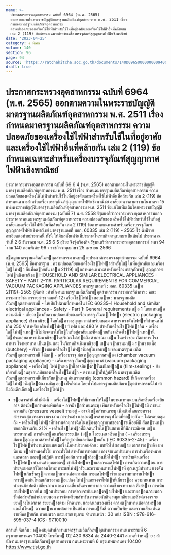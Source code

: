 ```yaml
---
name: >-
  ประกาศกระทรวงอุตสาหกรรม ฉบับที่ 6964 (พ.ศ. 2565)
  ออกตามความในพระราชบัญญัติมาตรฐานผลิตภัณฑ์อุตสาหกรรม พ.ศ. 2511 เรื่อง
  กำหนดมาตรฐานผลิตภัณฑ์อุตสาหกรรม
  ความปลอดภัยของเครื่องใช้ไฟฟ้าสำหรับใช้ในที่อยู่อาศัยและเครื่องใช้ไฟฟ้าอื่นที่คล้ายกัน
  เล่ม 2 (119) ข้อกำหนดเฉพาะสำหรับเครื่องบรรจุภัณฑ์สุญญากาศไฟฟ้าเชิงพาณิชย์
date: '2023-04-25'
category: ง พิเศษ
volume: 140
section: 96
page: 94
source: 'https://ratchakitcha.soc.go.th/documents/140D096S0000000009400.pdf'
draft: true
---
```


# ประกาศกระทรวงอุตสาหกรรม ฉบับที่ 6964 (พ.ศ. 2565) ออกตามความในพระราชบัญญัติมาตรฐานผลิตภัณฑ์อุตสาหกรรม พ.ศ. 2511 เรื่อง กำหนดมาตรฐานผลิตภัณฑ์อุตสาหกรรม ความปลอดภัยของเครื่องใช้ไฟฟ้าสำหรับใช้ในที่อยู่อาศัยและเครื่องใช้ไฟฟ้าอื่นที่คล้ายกัน เล่ม 2 (119) ข้อกำหนดเฉพาะสำหรับเครื่องบรรจุภัณฑ์สุญญากาศไฟฟ้าเชิงพาณิชย์

ประกาศกระทรวงอุตสาหกรรม ฉบับที่ 69 6 4 (พ.ศ. 2565) ออกตามความในพระราชบัญญัติมาตรฐานผลิตภัณฑ์อุตสาหกรรม พ.ศ. 2511 เรื่อง กำหนดมาตรฐานผลิตภัณฑ์อุตสาหกรรม ความปลอดภัยของเครื่องใช้ไฟฟ้าสำหรับใช้ในที่อยู่อาศัยและเครื่องใช้ไฟฟ้าอื่นที่คล้ายกัน เล่ม 2 (119) ข้อกำหนดเฉพาะสำหรับเครื่องบรรจุภัณฑ์สุญญากาศไฟฟ้าเชิงพาณิชย์ อาศัยอานาจตามความในมาตรา 15 แห่งพระราชบัญญัติมาตรฐานผลิตภัณฑ์อุตสาหกรรม พ.ศ. 2511 ซึ่งแก้ไขเพิ่มเติมโดยพระราชบัญญัติมาตรฐานผลิตภัณฑ์อุตสาหกรรม (ฉบับที่ 7) พ.ศ. 2558 รัฐมนตรีว่าการกระทรวงอุตสาหกรรมออกประกาศกาหนดมาตรฐานผลิตภัณฑ์อุตสาหกรรม ความปลอดภัยของเครื่องใช้ไฟฟ้าสำหรับใช้ในที่อยู่อาศัยและเครื่องใช้ไฟฟ้าอื่นที่คล้ายกัน เล่ม 2 (119) ข้อกาหนดเฉพาะสาหรับเครื่องบรรจุภัณฑ์สุญญากาศไฟฟ้าเชิงพาณิชย์ มาตรฐานเลขที่ มอก. 60335 เล่ม 2 (119) - 2565 ไว้ ดังมีรายละเอียดต่อท้ายประกาศนี้ ทั้งนี้ ให้มีผลตั้งแต่วันที่ประกาศในราชกิจจานุเบกษาเป็นต้นไป ประกาศ ณ วันที่ 2 6 ธันวาคม พ.ศ. 25 6 5 สุริยะ จึงรุ่งเรืองกิจ รัฐมนตรีว่าการกระทรวงอุตสาหกรรม ้ หนา 94 ่ เลม 140 ตอนพิเศษ 96 ง ราชกิจจานุเบกษา 25 เมษายน 2566

ขอมูลมาตรฐานผลิตภัณฑอุตสาหกรรม แนบทายประกาศกระทรวงอุตสาหกรรม ฉบับที่ 6964 (พ.ศ. 2565) ชื่อมาตรฐาน : ความปลอดภัยของเครื่องใชไฟฟาสําหรับใชในที่อยู่อาศัยและเครื่องใชไฟฟา อื่นที่คลายกัน เลม 2(119) ขอกําหนดเฉพาะสําหรับเครื่องบรรจุภัณฑ สุญญากาศไฟฟาเชิงพาณิชย HOUSEHOLD AND SIMILAR ELECTRICAL APPLIANCES – SAFETY – PART 2-119: PARTICULAR REQUIREMENTS FOR COMMERCIAL VACUUM PACKAGING APPLIANCES มาตรฐานเลขที่ : มอก. 60335 เลม 2(119)−2565 ผู้จัดทํา : สํานักงานมาตรฐานผลิตภัณฑอุตสาหกรรม กรรมการวิชาการ : คณะกรรมการวิชาการรายสาขา คณะที่ 12 เครื่องใชไฟฟา ขอบขาย : มาตรฐานผลิตภัณฑอุตสาหกรรมนี้ - ให้เป็นไปตามที่กําหนดใน IEC 60335–1 Household and similar electrical appliances - Safety - Part 1: General requirements ขอ 1 โดยแทนขอความดังนี้ - เกี่ยวของกับความปลอดภัยของเครื่องบรรจุ ภัณฑ ไฟฟา (electric packaging appliance) เชิงพาณิชย โดยใชภาวะสุญญากาศสําหรับถนอม อาหาร แรงดันไฟฟาที่กําหนดไม่เกิน 250 V สําหรับเครื่องใชไฟฟา 1 เฟส และ 480 V สําหรับเครื่องใชไฟฟาอื่น - เครื่องใชไฟฟาเหลานี้ไม่มีเจตนาให้ใชในที่อยู่อาศัยและที่คลายกัน เครื่องใชไฟฟาเหลานี้ใชประกอบอาหารเชิงพาณิชยในบริเวณไม่เปดถึง สาธารณะ เชน ในครัวของ ภัตตาคาร โรงอาหาร โรงพยาบาล เป็นตน และ ในวิสาหกิจเชิงพาณิชย เชน รานขนมปง รานขายเนื้อ (butchery) - ตัวอยางของเครื่องใชไฟฟาซึ่งอยู่ในขอบขายของมาตรฐาน ผลิตภัณฑอุตสาหกรรมนี้ ได้แก - เครื่องบรรจุ ภัณฑสุญญากาศหอง (chamber vacuum packaging appliance) - เครื่องบรรจุ ภัณฑสุญญากาศ (vacuum packaging appliance) - เครื่องใช ไฟฟาเหลานี้อาจมีฟงกชั่นผนึกฟลม (film-sealing) - ยังเกี่ยวกับดานสุขอนามัยของเครื่องใชไฟฟา - ตราบเทาที่ปฏิบัติได้ มาตรฐานผลิตภัณฑอุตสาหกรรมนี้เกี่ยวกับตนเหตุ อันตรายสามัญ (common hazard) ที่เกิดจากเครื่องใชไฟฟาซึ่งผู้ใชต้อง เผชิญ อยางไรก็ตาม โดยทั่วไปมาตรฐานผลิตภัณฑอุตสาหกรรมนี้ไม่ คํานึงถึงเด็กเล็กเลนเครื่องใชไฟฟา

- ขอควรคํานึงถึงมีดังนี้ - เครื่องใชไฟฟาที่มีเจตนาให้ใชในยานพาหนะ บนเรือหรือเครื่องบิน อาจ ต้องมีขอกําหนดเพิ่มเติม - อาจมีขอกําหนดระบุ เพิ่มสําหรับเครื่องใชไฟฟามี ภาชนะความดัน (pressure vessel) รวมอยู่ - อาจมี ขอกําหนดระบุ เพิ่มเติมโดยกระทรวงสาธารณสุข กระทรวงแรงงาน การประปา และองคกรสาธารณูปโภคที่คลายกัน - ไม่ครอบคลุมถึง - เครื่องใชไฟฟาที่ทํางานด้วยการฉีดในหองสุญญากาศของกาซเฉื่อยที่มี สัดสวนกาซออกซิเจนเกิน 21% - เครื่องใชไฟฟาที่มีเจตนาให้ใชในสถานที่ที่มีภาวะพิเศษ เชน บรรยากาศมี การกัดกรอนหรือการระเบิด ) ฝุน ไอระเหย หรือกาซ ( - เครื่องบรรจุ ภัณฑสุญญากาศสําหรับใชในที่อยู่อาศัยและที่คลายกัน (IEC 60335-2-45) - เครื่องใชไฟฟาทํางานด้วยแบตเตอรี่ เนื้อหาประกอบด้วย : บททั่วไป ขอบขาย เอกสารอางอิง บทนิยาม ขอกําหนดทั่วไป ภาวะทั่วไป สําหรับการทดสอบ การจําแนกประเภท การทําเครื่องหมายและฉลาก และขอปฏิบัติ การปองกันการเขาถึงสวนที่มีไฟฟา การเริ่มเดินเครื่องใชไฟฟา ทํางานด้วยมอเตอร กําลังไฟฟาเขาและกระแสไฟฟา การเกิดความรอน การประจุแบตเตอรี่ไอออนโลหะ กระแสไฟฟารั่วและความทนทานไฟฟาที่ อุณหภูมิทํางาน แรงดันไฟฟาเกินชั่วครู ความตานทานต่อความชื้น กระแสไฟฟารั่วและความทนทานไฟฟา การปองกันโหลดเกินของหมอแปลง ไฟฟาและวงจรไฟฟาที่เกี่ยวของ ความทนทาน การทํางานผิดปกติ เสถียรภาพ และความเสี่ยงอันตรายทางกล ความแข็งแรงทางกล สิ่งสราง การเดินสายไฟฟาภายใน สวนประกอบ การต่อวงจรกับแหลงจายไฟฟา และสายออนภายนอก ขั้วต่อสําหรับตัวนําภายนอก การจัดเตรียมสําหรับ การต่อกับดิน หมุดเกลียวและสิ่งต่อวงจร ระยะหางในอากาศ ระยะหางตาม ผิวฉนวน และฉนวนของแข็ง ความตานทานต่อความรอนและไฟไหม ความตานทานต่อการเป็นสนิม การแผรังสี ความเป็นพิษ และความเสี่ยง อันตรายที่คลายกัน ภาคผนวก และบรรณานุกรม จํานวนหน้า : 30 หน้า ISBN : 978-616-595-037-4 ICS : 97.100.10

สถานที่ จัดเก็บ : หองสมุดสํานักงานมาตรฐานผลิตภัณฑอุตสาหกรรม ถนนพระรามที่ 6 กรุงเทพมหานคร 10400 โทรศัพท 02 430 6834 ต่อ 2440-2441 สถานที่จําหนาย : สํานักงานมาตรฐานผลิตภัณฑอุตสาหกรรม ถนนพระรามที่ 6 กรุงเทพมหานคร 10400 https://www.tisi.go.th

